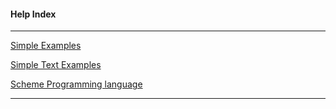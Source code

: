 #### Help Index 

----

[Simple Examples](simpleexamples.html)

[Simple Text Examples](simpletextexamples.html)

[Scheme Programming language](https://www.scheme.com/tspl4)

----------

 



